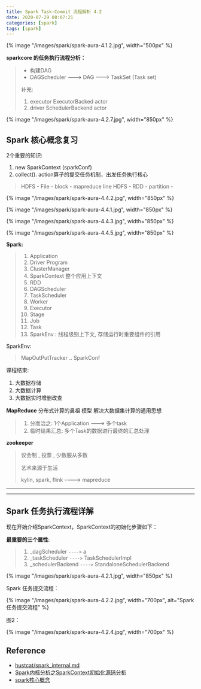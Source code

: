 ```yaml
---
title: Spark Task-Commit 流程解析 4.2
date: 2020-07-29 08:07:21
categories: [spark]
tags: [spark]
---
```


{% image "/images/spark/spark-aura-4.1.2.jpg", width="500px" %}

<!-- more -->

**sparkcore 的任务执行流程分析：**

> - 构建DAG
> - DAGScheduler ---> DAG ---> TaskSet (Task set)
> 
> 补充:
> 
> 1. executor  ExecutorBacked     actor
> 2. driver    SchedulerBackend   actor

{% image "/images/spark/spark-aura-4.2.7.jpg", width="850px" %}

## Spark 核心概念复习

2个重要的知识:

 1. new SparkContext (sparkConf)
 2. collect().  action算子的提交任务机制，出发任务执行核心

> HDFS - File - block - mapreduce line
> HDFS - RDD - partition - 

{% image "/images/spark/spark-aura-4.4.2.jpg", width="850px" %}

{% image "/images/spark/spark-aura-4.4.1.jpg", width="850px" %}

{% image "/images/spark/spark-aura-4.4.3.jpg", width="850px" %}

{% image "/images/spark/spark-aura-4.4.5.jpg", width="850px" %}


**Spark:**

> 1. Application
> 2. Driver Program
> 3. ClusterManager
> 4. SparkContext 整个应用上下文
> 5. RDD
> 6. DAGScheduler
> 7. TaskScheduler
> 8. Worker
> 9. Executor
> 10. Stage
> 11. Job
> 12. Task
> 13. SparkEnv : 线程级别上下文, 存储运行时重要组件的引用

SparkEnv:

> MapOutPutTracker
> ..
> SparkConf

课程结束:

 1. 大数据存储
 2. 大数据计算
 3. 大数据实时增删改查

**MapReduce** 分布式计算的鼻祖 模型 解决大数据集计算的通用思想

> 1. 分而治之: 1个Application ---> 多个task
> 2. 临时结果汇总: 多个Task的数据进行最终的汇总处理

**zookeeper**

> 议会制 , 投票 , 少数服从多数
> 
> 艺术来源于生活
> 
> kylin, spark, flink ----> mapreduce

---

---

## Spark 任务执行流程详解

现在开始介绍SparkContext，SparkContext的初始化步骤如下：

**最重要的三个属性**:

> 1. _dagScheduler     `---->`  a 
> 2. _taskScheduler    `---->`  TaskSchedulerImpl
> 3. _schedulerBackend `---->`  StandaloneSchedulerBackend

{% image "/images/spark/spark-aura-4.2.1.jpg", width="850px" %}

Spark 任务提交流程：

{% image "/images/spark/spark-aura-4.2.2.jpg", width="700px", alt="Spark 任务提交流程" %}

图2：

{% image "/images/spark/spark-aura-4.2.4.jpg", width="700px" %}

## Reference

- [hustcat/spark_internal.md](https://gist.github.com/hustcat/55883ea87bdeb9a8f402f758178ab17e)
- [Spark内核分析之SparkContext初始化源码分析](https://cloud.tencent.com/developer/article/1329359)
- [spark核心概念](https://study.163.com/course/courseLearn.htm?courseId=1208880821#/learn/video?lessonId=1278314609&courseId=1208880821)
